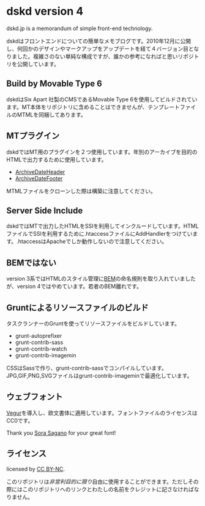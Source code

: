 # dskd version 4

dskd.jp is a memorandum of simple front-end technology.

dskdはフロントエンドについての簡単なメモブログです。2010年12月に公開し、何回かのデザインやマークアップをアップデートを経て４バージョン目となりました。複雑さのない単純な構成ですが、誰かの参考になればと思いリポジトリを公開しています。

## Build by Movable Type 6

dskdはSix Apart 社製のCMSであるMovable Type 6を使用してビルドされています。MT本体をリポジトリに含めることはできませんが、テンプレートファイルのMTMLを同梱してあります。

## MTプラグイン

dskdではMT用のプラグインを２つ使用しています。年別のアーカイブを目的のHTMLで出力するために使用しています。

+ [ArchiveDateHeader](http://kalsey.com/2002/08/archive_date_header_plugin/)
+ [ArchiveDateFooter](http://www.koikikukan.com/archives/2006/06/19-010000.php)

MTMLファイルをクローンした際は構築に注意してください。

## Server Side Include

dskdではMTで出力したHTMLをSSIを利用してインクルードしています。HTMLファイルでSSIを利用するために.htaccessファイルにAddHandlerをつけています。.htaccessはApacheでしか動作しないので注意してください。

## BEMではない

version 3系ではHTMLのスタイル管理に[BEM](http://bem.info/)の命名規則を取り入れていましたが、version 4ではやめています。若者のBEM離れです。

## Gruntによるリソースファイルのビルド

タスクランナーのGruntを使ってリソースファイルをビルドしています。

+ grunt-autoprefixer
+ grunt-contrib-sass
+ grunt-contrib-watch
+ grunt-contrib-imagemin

CSSはSassで作り、grunt-contrib-sassでコンパイルしています。JPG,GIF,PNG,SVGファイルはgrunt-contrib-imageminで最適化しています。

## ウェブフォント

[Vegur](http://dotcolon.net/font/vegur/)を導入し、欧文書体に適用しています。フォントファイルのライセンスはCC0です。

Thank you [Sora Sagano](https://twitter.com/sorasagano) for your great font!

## ライセンス

licensed by [CC BY-NC](http://creativecommons.org/licenses/by-nc/4.0/).

このリポジトリは*非営利目的に限り*自由に使用することができます。ただしその際にはこのリポジトリへのリンクとわたしの名前をクレジットに記さなければなりません。

